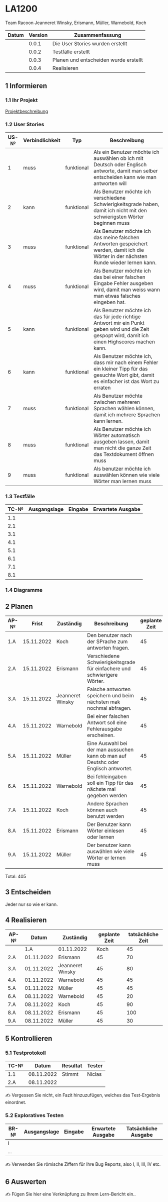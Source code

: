 # LA1200


Team Racoon 
Jeanneret Winsky, Erismann, Müller, Warnebold, Koch

| Datum | Version | Zusammenfassung                                              |
| ----- | ------- | ------------------------------------------------------------ |
|       | 0.0.1   | Die User Stories wurden erstellt                             |
|       | 0.0.2   | Testfälle erstellt                                           |
|       | 0.0.3   | Planen und entscheiden wurde erstellt                        |
|       | 0.0.4   | Realisieren                                                  |






## 1 Informieren

### 1.1 Ihr Projekt

[Projektbeschreibung](https://youtu.be/dQw4w9WgXcQ)

### 1.2 User Stories
| US-№ | Verbindlichkeit | Typ  | Beschreibung                       |
| ---- | --------------- | ---- | ---------------------------------- |
| 1    |    muss   |  funktional  | Als ein Benutzer möchte ich auswählen ob ich mit Deutsch oder Englisch antworte, damit man selber entscheiden kann wie man antworten will |
| 2  |    kann             | funktional      | Als Benutzer möchte ich verschiedene Schwierigkeitsgrade haben, damit ich nicht mit den schwierigsten Wörter beginnen muss                                 |
| 3 | muss |funktional|Als Benutzer möchte ich das meine falschen Antworten gespeichert werden, damit ich die Wörter in der nächsten Runde wieder lernen kann.|
|  4  |    muss             |   funktional   |               Als Benutzer möchte ich das bei einer falschen Eingabe Fehler ausgeben wird, damit  man weiss wann man etwas falsches eingeben hat.                     |
|  5  |        kann      |   funktional   |               Als Benutzer möchte ich das für jede richtige Antwort mir ein Punkt geben wird und die Zeit gespopt wird, damit ich einen Highscores machen kann.|
|  6  |     kann            |   funktional   | Als Benutzer möchte ich, dass mir nach einem Fehler ein kleiner Tipp für das gesuchte Wort gibt, damit es einfacher ist das Wort zu erraten                                   |
|  7  |            muss     |    funktional  |    Als Benutzer möchte zwischen mehreren Sprachen wählen können, damit ich mehrere Sprachen kann lernen.                                |
|  8  |       muss          | funktional     | Als Benutzer möchte ich Wörter automatisch ausgeben lassen, damit man nicht die ganze Zeit das Textdokument öffnen muss      |
| 9 | muss | funktional | Als benutzer möchte ich auswählen können wie viele Wörter man lernen muss |




### 1.3 Testfälle

| TC-№ | Ausgangslage | Eingabe | Erwartete Ausgabe |
| ---- | ------------ | ------- | ----------------- |
| 1.1  | |  |  |
| 2.1  | |  |  |
| 3.1  | |  |  |
| 4.1  | |  |  |
| 5.1  | |  |  |
| 6.1  | |  |  |
| 7.1  | |  |  |
| 8.1  | |  |  |             


### 1.4 Diagramme



## 2 Planen

| AP-№ | Frist | Zuständig | Beschreibung | geplante Zeit |
| ---- | ----- | --------- | ------------ | ------------- |
| 1.A | 15.11.2022 | Koch | Den benutzer nach der SPrache zum antworten fragen. | 45 |
| 2.A | 15.11.2022 | Erismann | Verschiedene Schwierigkeitsgrade für einfachere und schwierigere Wörter.  | 45 |
| 3.A | 15.11.2022 | Jeanneret Winsky | Falsche antworten speichern und beim nächsten mak nochmal abfragen.  | 45 |
| 4.A | 15.11.2022 | Warnebold | Bei einer falschen Antwort soll eine Fehlerausgabe erscheinen. | 45 | 
| 5.A | 15.11.2022 | Müller | Eine Auswahl bei der man aussuchen kann ob man auf Deutshc oder Englisch antwortet. | 45 | 
| 6.A | 15.11.2022 | Warnebold | Bei fehleingaben soll ein Tipp für das nächste mal gegeben werden | 45 | 
| 7.A | 15.11.2022 | Koch | Andere Sprachen können auch benutzt werden | 45 |
| 8.A | 15.11.2022 | Erismann | Der Benutzer kann Wörter einlesen oder lernen | 45 |
| 9.A | 15.11.2022 | Müller | Der benutzer kann auswählen wie viele Wörter er lernen muss | 45 |



Total: 405


## 3 Entscheiden

Jeder nur so wie er kann.

## 4 Realisieren

| AP-№ | Datum | Zuständig | geplante Zeit | tatsächliche Zeit |
| ---- | ----- | --------- | ------------- | ----------------- |
|| 1.A | 01.11.2022 | Koch | 45 | 20 |
| 2.A | 01.11.2022 | Erismann | 45 |70 |
| 3.A | 01.11.2022 | Jeanneret Winsky | 45 | 80|
| 4.A | 01.11.2022 | Warnebold | 45 | 45 |
| 5.A | 01.11.2022 | Müller | 45 | 45|
| 6.A | 08.11.2022 | Warnebold | 45 | 20 |
| 7.A | 08.11.2022 | Koch | 45 | 90 |
| 8.A | 08.11.2022 | Erismann | 45 | 100 |
| 9.A | 08.11.2022 | Müller | 45 | 30 |




## 5 Kontrollieren

### 5.1 Testprotokoll

| TC-№ | Datum | Resultat | Tester |
| ---- | ----- | -------- | ------ |
| 1.1  |    08.11.2022   |    Stimmt      |   Niclas     |
| 2.A  |    08.11.2022    |          |        |

✍️ Vergessen Sie nicht, ein Fazit hinzuzufügen, welches das Test-Ergebnis einordnet.

### 5.2 Exploratives Testen

| BR-№ | Ausgangslage | Eingabe | Erwartete Ausgabe | Tatsächliche Ausgabe |
| ---- | ------------ | ------- | ----------------- | -------------------- |
| I    |              |         |                   |                      |
| ...  |              |         |                   |                      |

✍️ Verwenden Sie römische Ziffern für Ihre Bug Reports, also I, II, III, IV etc.

## 6 Auswerten
 
✍️ Fügen Sie hier eine Verknüpfung zu Ihrem Lern-Bericht ein..
